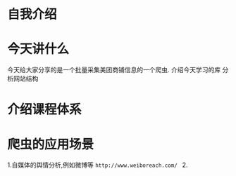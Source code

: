 # 自我介绍


# 今天讲什么
今天给大家分享的是一个批量采集美团商铺信息的一个爬虫.
介绍今天学习的库
分析网站结构

# 介绍课程体系



# 爬虫的应用场景
1.自媒体的舆情分析,例如微博等  `http://www.weiboreach.com/ `
2.


